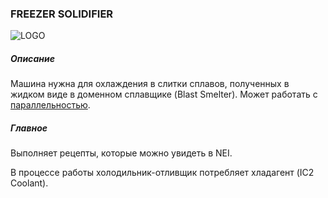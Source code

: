 ### FREEZER SOLIDIFIER

![LOGO](https://gtimpact.space/media/gregtech/ParFrezSolid.png)

##### Описание

Машина нужна для охлаждения в слитки сплавов, полученных в жидком виде в доменном сплавщике (Blast Smelter). Может работать с [параллельностью](/mechanics#parallelism).

##### Главное

Выполняет рецепты, которые можно увидеть в NEI.

В процессе работы холодильник-отливщик потребляет хладагент (IC2 Coolant).
